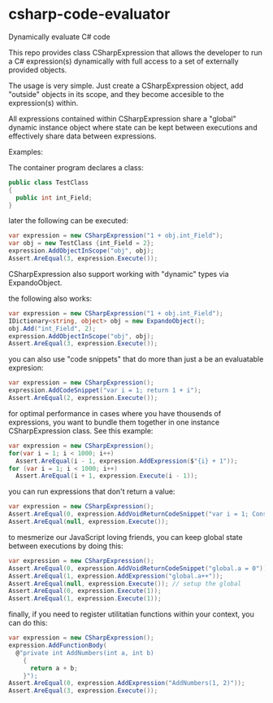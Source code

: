 # csharp-code-evaluator
Dynamically evaluate C# code

This repo provides class CSharpExpression that allows the developer to run a C# expression(s) dynamically with full access to a set of externally provided objects.

The usage is very simple. Just create a CSharpExpression object, add "outside" objects in its scope, and they become accesible to the expression(s) within.

All expressions contained within CSharpExpression share a "global" dynamic instance object where state can be kept between executions and effectively share data between expressions.

Examples:

The container program declares a class:

```C#
public class TestClass
{
  public int int_Field;
}
```

later the following can be executed:

```C#
var expression = new CSharpExpression("1 + obj.int_Field");
var obj = new TestClass {int_Field = 2};
expression.AddObjectInScope("obj", obj);
Assert.AreEqual(3, expression.Execute());
```
CSharpExpression also support working with "dynamic" types via ExpandoObject.

the following also works:

```C#
var expression = new CSharpExpression("1 + obj.int_Field");
IDictionary<string, object> obj = new ExpandoObject();
obj.Add("int_Field", 2);
expression.AddObjectInScope("obj", obj);
Assert.AreEqual(3, expression.Execute());
```

you can also use "code snippets" that do more than just a be an evaluatable expresion:

```C#
var expression = new CSharpExpression();
expression.AddCodeSnippet("var i = 1; return 1 + i");
Assert.AreEqual(2, expression.Execute());
```
  
for optimal performance in cases where you have thousends of expressions, you want to bundle them together in one instance CSharpExpression class.
See this example:

```C#
var expression = new CSharpExpression();
for(var i = 1; i < 1000; i++)
  Assert.AreEqual(i - 1, expression.AddExpression($"{i} + 1"));
for (var i = 1; i < 1000; i++)
  Assert.AreEqual(i + 1, expression.Execute(i - 1));
```

you can run expressions that don't return a value:

```C#
var expression = new CSharpExpression();
Assert.AreEqual(0, expression.AddVoidReturnCodeSnippet("var i = 1; Console.WriteLine(i)"));
Assert.AreEqual(null, expression.Execute());
```

to mesmerize our JavaScript loving friends, you can keep global state between executions by doing this:

```C#
var expression = new CSharpExpression();
Assert.AreEqual(0, expression.AddVoidReturnCodeSnippet("global.a = 0")); // this injects an int field into global
Assert.AreEqual(1, expression.AddExpression("global.a++"));
Assert.AreEqual(null, expression.Execute()); // setup the global
Assert.AreEqual(0, expression.Execute(1));
Assert.AreEqual(1, expression.Execute(1));
```

finally, if you need to register utilitatian functions within your context, you can do this:

```C#
var expression = new CSharpExpression();
expression.AddFunctionBody(
  @"private int AddNumbers(int a, int b)
    {
      return a + b; 
    }");
Assert.AreEqual(0, expression.AddExpression("AddNumbers(1, 2)"));
Assert.AreEqual(3, expression.Execute());
```